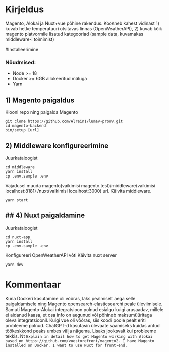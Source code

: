 # Kirjeldus
Magento, Alokai ja Nuxt+vue põhine rakendus. Koosneb kahest vidinast 1) kuvab hetke temperatuuri otsitavas linnas (OpenWeatherAPI), 2) kuvab kõik magento platvormile lisatud kategooriad (sample data, kuvamakas middleware-i toimimist)

#Installeerimine
### Nõudmised:
- Node >= 18
- Docker >= 6GB allokeeritud mäluga
- Yarn

## 1) Magento paigaldus
   Klooni repo ning paigalda Magento
   ```
   git clone https://github.com/Alrein1/lumav-proov.git
   cd magento-backend
   bin/setup [url]
   ```

## 2) Middleware konfigureerimine
   Juurkataloogist
   ```
   cd middleware
   yarn install
   cp .env.sample .env
  ```
   Vajadusel muuda magento(vaikimisi magento.test)/middleware(vaikimisi localhost:8181) /nuxt(vaikimisi localhost:3000) url.
   Käivita middleware.
   ```
   yarn start
   ```
## ## 4) Nuxt paigaldamine
   Juurkataloogist
   ```
   cd nuxt-app
   yarn install
   cp .env.sample .env
   ```
   Konfigureeri OpenWeatherAPI võti
   Käivita nuxt server
   ```
   yarn dev
   ```

# Kommentaar
Kuna Dockeri kasutamine oli võõras, läks pealmiselt aega selle paigaldamisele ning Magento opensearch-elasticsearchi peale üleviimisele. Samuti Magento-Alokai integratsioon polnud esialgu kuigi arusaadav, millele ei aidanud kaasa, et osa info on aegunud või põhineb maksumüüritaga oleva integratsioonil. Kuigi vue oli võõras, siis koodi poole pealt eriti probleeme polnud.
ChatGPT-d kasutasin ülevaate saamiseks kuidas antud töökeskkond peaks umbes välja nägema. Lisaks jooksvalt kui probleeme tekkis. Nt
```Explain in detail how to get Magento working with Alokai based on https://github.com/vuestorefront/magento2. I have Magento installed on Docker. I want to use Nuxt for front-end.```
